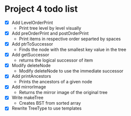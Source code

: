 # Project 4 todo list
- [x] Add LevelOrderPrint
  - Print tree level by level visually
- [x] Add preOrderPrint and postOrderPrint
  - Print items in respective order separted by spaces
- [x] Add ptrToSuccessor
  - Finds the node with the smallest key value in the tree
- [x] Add getSuccessor
  - returns the logical successor of item
- [x] Modify deleteNode
  - Modify deleteNode to use the immediate successor
- [x] Add printAncestors
  - Prints the ancestors of a given node
- [x] Add mirrorImage
  - Returns the mirror image of the original tree
- [x] Write makeTree
  - Creates BST from sorted array
- [x] Rewrite TreeType to use templates
